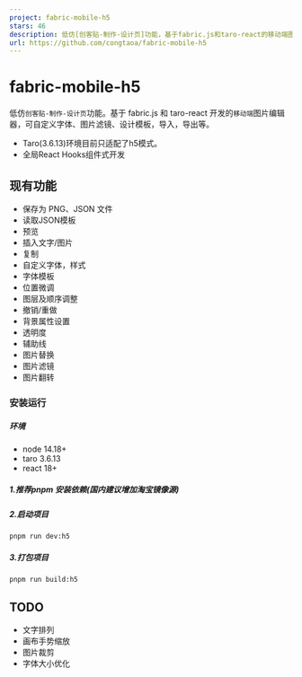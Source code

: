 ```yaml
---
project: fabric-mobile-h5
stars: 46
description: 低仿[创客贴-制作-设计页]功能，基于fabric.js和taro-react的移动端图片编辑器
url: https://github.com/congtaoa/fabric-mobile-h5
---
```


fabric-mobile-h5
================

低仿`创客贴-制作-设计页`功能。基于 fabric.js 和 taro-react 开发的`移动端`图片编辑器，可自定义字体、图片滤镜、设计模板，导入，导出等。

-   Taro(3.6.13)环境目前只适配了h5模式。
-   全局React Hooks组件式开发

现有功能
----

-   保存为 PNG、JSON 文件
-   读取JSON模板
-   预览
-   插入文字/图片
-   复制
-   自定义字体，样式
-   字体模板
-   位置微调
-   图层及顺序调整
-   撤销/重做
-   背景属性设置
-   透明度
-   辅助线
-   图片替换
-   图片滤镜
-   图片翻转

### 安装运行

##### 环境

-   node 14.18+
-   taro 3.6.13
-   react 18+

##### 1.推荐pnpm 安装依赖(国内建议增加淘宝镜像源)

##### 2.启动项目

```
pnpm run dev:h5
```

##### 3.打包项目

```
pnpm run build:h5
```

TODO
----

-   文字排列
-   画布手势缩放
-   图片裁剪
-   字体大小优化
